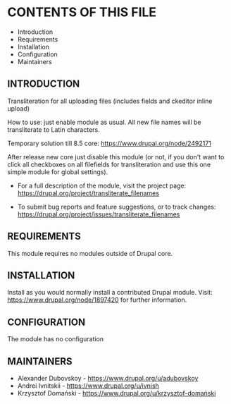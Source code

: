 # CONTENTS OF THIS FILE

 * Introduction
 * Requirements
 * Installation
 * Configuration
 * Maintainers


## INTRODUCTION

Transliteration for all uploading files (includes fields and ckeditor inline
upload)

How to use: just enable module as usual. All new file names will be
transliterate to Latin characters.

Temporary solution till 8.5 core: <https://www.drupal.org/node/2492171>

After release new core just disable this module (or not, if you don't want to
click all checkboxes on all filefields for transliteration and use this one
simple module for global settings).

 * For a full description of the module, visit the project page:
   <https://drupal.org/project/transliterate_filenames>

 * To submit bug reports and feature suggestions, or to track changes:
   <https://drupal.org/project/issues/transliterate_filenames>


## REQUIREMENTS

This module requires no modules outside of Drupal core.


## INSTALLATION

Install as you would normally install a contributed Drupal module. Visit:
<https://www.drupal.org/node/1897420> for further information.


## CONFIGURATION

The module has no configuration


## MAINTAINERS

 * Alexander Dubovskoy - <https://www.drupal.org/u/adubovskoy>
 * Andrei Ivnitskii - <https://www.drupal.org/u/ivnish>
 * Krzysztof Domański  - <https://www.drupal.org/u/krzysztof-domański>
